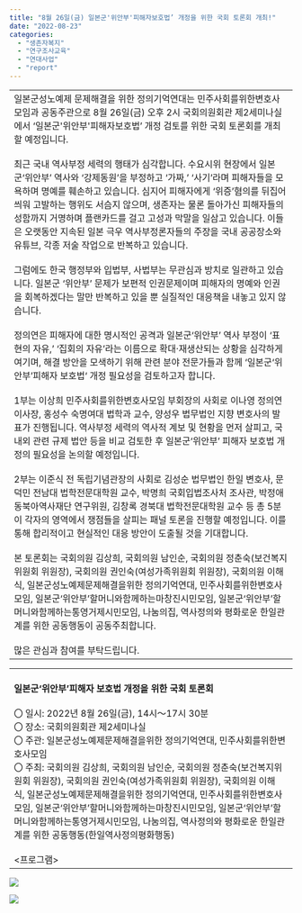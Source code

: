 ```yaml
---
title: "8월 26일(금) 일본군'위안부'피해자보호법’ 개정을 위한 국회 토론회 개최!"
date: "2022-08-23"
categories: 
  - "생존자복지"
  - "연구조사교육"
  - "연대사업"
  - "report"
---
```


<table><tbody><tr><td>일본군성노예제 문제해결을 위한 정의기억연대는 민주사회를위한변호사모임과 공동주관으로&nbsp;8월&nbsp;26일(금)&nbsp;오후&nbsp;2시 국회의원회관 제2세미나실에서&nbsp;‘일본군'위안부'피해자보호법’&nbsp;개정 검토를 위한 국회 토론회를 개최할 예정입니다.<br><br>최근 국내 역사부정 세력의 행태가 심각합니다.&nbsp;수요시위 현장에서 일본군‘위안부’&nbsp;역사와&nbsp;‘강제동원’을 부정하고&nbsp;‘가짜,’ ‘사기’라며 피해자들을 모욕하며 명예를 훼손하고 있습니다.&nbsp;심지어 피해자에게&nbsp;‘위증’혐의를 뒤집어씌워 고발하는 행위도 서슴지 않으며,&nbsp;생존자는 물론 돌아가신 피해자들의 성함까지 거명하며 플랜카드를 걸고 고성과 막말을 일삼고 있습니다.&nbsp;이들은 오랫동안 지속된 일본 극우 역사부정론자들의 주장을 국내 공공장소와 유튜브,&nbsp;각종 저술 작업으로 반복하고 있습니다.&nbsp;<br><br>그럼에도 한국 행정부와 입법부,&nbsp;사법부는 무관심과 방치로 일관하고 있습니다.&nbsp;일본군&nbsp;‘위안부’&nbsp;문제가 보편적 인권문제이며 피해자의 명예와 인권을 회복하겠다는 말만 반복하고 있을 뿐 실질적인 대응책을 내놓고 있지 않습니다.&nbsp;<br><br>정의연은 피해자에 대한 명시적인 공격과 일본군‘위안부’&nbsp;역사 부정이&nbsp;‘표현의 자유,’ ‘집회의 자유’라는 이름으로 확대·재생산되는 상황을 심각하게 여기며,&nbsp;해결 방안을 모색하기 위해 관련 분야 전문가들과 함께&nbsp;‘일본군‘위안부’피해자 보호법‘&nbsp;개정 필요성을 검토하고자 합니다.&nbsp;<br><br>1부는 이상희 민주사회를위한변호사모임 부회장의 사회로 이나영 정의연 이사장,&nbsp;홍성수 숙명여대 법학과 교수,&nbsp;양성우 법무법인 지향 변호사의 발표가 진행됩니다.&nbsp;역사부정 세력의 역사적 계보 및 현황을 먼저 살피고,&nbsp;국내외 관련 규제 법안 등을 비교 검토한 후 일본군‘위안부’&nbsp;피해자 보호법 개정의 필요성을 논의할 예정입니다.<br><br>2부는 이준식 전 독립기념관장의 사회로 김성순 법무법인 한일 변호사,&nbsp;문덕민 전남대 법학전문대학원 교수,&nbsp;박명희 국회입법조사처 조사관,&nbsp;박정애 동북아역사재단 연구위원,&nbsp;김창록 경북대 법학전문대학원 교수 등 총&nbsp;5분이 각자의 영역에서 쟁점들을 살피는 패널 토론을 진행할 예정입니다.&nbsp;이를 통해 합리적이고 현실적인 대응 방안이 도출될 것을 기대합니다.&nbsp;<br><br>본 토론회는 국회의원 김상희,&nbsp;국회의원 남인순,&nbsp;국회의원 정춘숙(보건복지위원회 위원장),&nbsp;국회의원 권인숙(여성가족위원회 위원장),&nbsp;국회의원 이해식,&nbsp;일본군성노예제문제해결을위한 정의기억연대,&nbsp;민주사회를위한변호사모임,&nbsp;일본군‘위안부’할머니와함께하는마창진시민모임,&nbsp;일본군‘위안부’할머니와함께하는통영거제시민모임,&nbsp;나눔의집,&nbsp;역사정의와 평화로운 한일관계를 위한 공동행동이 공동주최합니다.<br><br>많은 관심과 참여를 부탁드립니다.&nbsp;</td></tr></tbody></table>

<table><tbody><tr><td><br><strong>일본군‘위안부’피해자 보호법 개정을 위한 국회 토론회&nbsp;</strong><br><br>〇 일시: 2022년&nbsp;8월&nbsp;26일(금), 14시〜17시&nbsp;30분<br>〇 장소:&nbsp;국회의원회관 제2세미나실<br>〇 주관:&nbsp;일본군성노예제문제해결을위한 정의기억연대,&nbsp;민주사회를위한변호사모임<br>〇 주최:&nbsp;국회의원 김상희,&nbsp;국회의원 남인순,&nbsp;국회의원 정춘숙(보건복지위원회 위원장),&nbsp;국회의원 권인숙(여성가족위원회 위원장),&nbsp;국회의원 이해식,&nbsp;일본군성노예제문제해결을위한 정의기억연대,&nbsp;민주사회를위한변호사모임,&nbsp;일본군‘위안부’할머니와함께하는마창진시민모임,&nbsp;일본군‘위안부’할머니와함께하는통영거제시민모임,&nbsp;나눔의집,&nbsp;역사정의와 평화로운 한일관계를 위한 공동행동(한일역사정의평화행동)&nbsp;<br><br>&lt;프로그램&gt;</td></tr></tbody></table>

![](https://womenandwar.net/kr/wp-content/uploads/2022/08/6943_1661220246-1024x880.jpg)

![](https://womenandwar.net/kr/wp-content/uploads/2022/08/20220826_일본군위안부피해자보호법-개정을-위한-국회토론회-웹자보-최종-724x1024.jpg)
